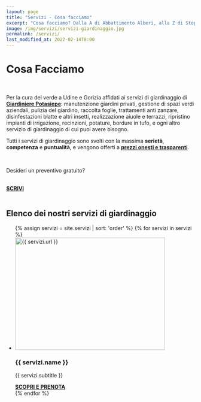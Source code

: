 ```yaml
---
layout: page
title: "Servizi - Cosa facciamo"
excerpt: "Cosa facciamo? Dalla A di Abbattimento Alberi, alla Z di Stop Zanzare, progettazione giardini e manutenzione del verde. Scopri i nostri servizi di giardinaggio."
image: /img/servizi/servizi-giardinaggio.jpg
permalink: /servizi/
last_modified_at: 2022-02-14T8:00
---
```

<script type="application/ld+json">{"@context":"https://schema.org/","@type":"CollectionPage","url":"{{ page.url | replace:'index.html','' | prepend: site.baseurl | prepend: site.url }}"}</script>
# Cosa Facciamo

<br>

<p>Per la cura del verde a Udine e Gorizia affidati ai servizi di giardinaggio di <a href="/chi-sono/" aria-label="Chi sono"><strong>Giardiniere Potasiepe</strong></a>: manutenzione giardini privati, gestione di spazi verdi aziendali, pulizia del giardino, raccolta foglie, trattamenti anti zanzare, disinfestazioni blatte e altri insetti, realizzazione aiuole e terrazzi, ripristino impianti di irrigazione, recinzioni, potature, bordure in tufo, e ogni altro servizio di giardinaggio di cui puoi avere bisogno.</p>

<p>Tutti i servizi di giardinaggio sono svolti con la massima <strong>serietà</strong>, <strong>competenza</strong> e <strong>puntualità</strong>, e vengono offerti a <strong><a href="/prezzi/" aria-label="Scopri i prezzi"> prezzi onesti e trasparenti</a></strong>.</p>

<br>

<div class="text-center">
<p class="h2">Desideri un preventivo gratuito?</p>
<br>
<a title="Richiedi un preventivo gratuito" href="/contatti/" class="button"><b>SCRIVI</b></a>
</div>

<br>

## Elenco dei nostri servizi di giardinaggio

<div class="list-collection">
<ul>
  {% assign servizi = site.servizi | sort: 'order' %}
  {% for servizi in servizi %}
		<li>
      <img src="{% include relative-src.html src=servizi.image_path %}" width="400" height="300" alt="{{ servizi.url }}">
      <div>
      <h3>{{ servizi.name }}</h3>
      <p>{{ servizi.subtitle }}</p>
			<a href="{{ site.baseurl }}{{ servizi.url }}" title="{{ servizi.url }}"><strong>SCOPRI E PRENOTA</strong></a>
      </div>
    </li>
	{% endfor %}
</ul>
</div>

<br><br>
